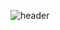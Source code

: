 ![header](https://capsule-render.vercel.app/api?type=waving&color=auto&height=200&section=header&text=Welcome%20to%20Eunji%27s%20GitHub%20%F0%9F%91%BD&fontSize=50&animation=typing&repeating=true)


<!--
**EJ-KANG02/EJ-KANG02** is a ✨ _special_ ✨ repository because its `README.md` (this file) appears on your GitHub profile.

Here are some ideas to get you started:

- 🔭 I’m currently working on ...
- 🌱 I’m currently learning ...
- 👯 I’m looking to collaborate on ...
- 🤔 I’m looking for help with ...
- 💬 Ask me about ...
- 📫 How to reach me: ...
- 😄 Pronouns: ...
- ⚡ Fun fact: ...
-->
